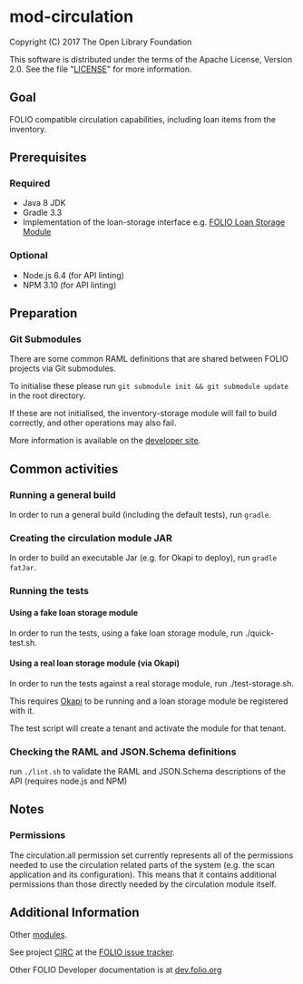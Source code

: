# mod-circulation
Copyright (C) 2017 The Open Library Foundation

This software is distributed under the terms of the Apache License,
Version 2.0. See the file "[LICENSE](LICENSE)" for more information.

## Goal

FOLIO compatible circulation capabilities, including loan items from the inventory.

## Prerequisites

### Required

- Java 8 JDK
- Gradle 3.3
- Implementation of the loan-storage interface e.g. [FOLIO Loan Storage Module](https://github.com/folio-org/mod-loan-storage)

### Optional

- Node.js 6.4 (for API linting)
- NPM 3.10 (for API linting)

## Preparation

### Git Submodules

There are some common RAML definitions that are shared between FOLIO projects via Git submodules.

To initialise these please run `git submodule init && git submodule update` in the root directory.

If these are not initialised, the inventory-storage module will fail to build correctly, and other operations may also fail.

More information is available on the [developer site](http://dev.folio.org/doc/setup#update-git-submodules).

## Common activities

### Running a general build

In order to run a general build (including the default tests), run `gradle`.

### Creating the circulation module JAR

In order to build an executable Jar (e.g. for Okapi to deploy), run `gradle fatJar`.

### Running the tests

#### Using a fake loan storage module

In order to run the tests, using a fake loan storage module, run ./quick-test.sh.

#### Using a real loan storage module (via Okapi)

In order to run the tests against a real storage module, run ./test-storage.sh.

This requires [Okapi](https://github.com/folio-org/okapi) to be running and a loan storage module be registered with it.

The test script will create a tenant and activate the module for that tenant.

### Checking the RAML and JSON.Schema definitions

run `./lint.sh` to validate the RAML and JSON.Schema descriptions of the API (requires node.js and NPM)

## Notes

### Permissions

The circulation.all permission set currently represents all of the permissions needed to use the circulation related parts of the system (e.g. the scan application and its configuration). This means that it contains additional permissions than those directly needed by the circulation module itself.

## Additional Information

Other [modules](http://dev.folio.org/source-code/#server-side).

See project [CIRC](https://issues.folio.org/browse/CIRC)
at the [FOLIO issue tracker](http://dev.folio.org/community/guide-issues).

Other FOLIO Developer documentation is at [dev.folio.org](http://dev.folio.org/)
